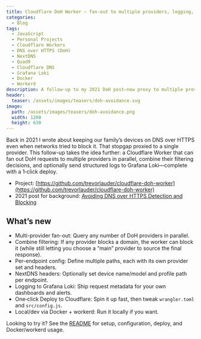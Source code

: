 ```yaml
---
title: Cloudflare DoH Worker — fan-out to multiple providers, logging, and 1‑click deploy
categories:
  - Blog
tags:
  - JavaScript
  - Personal Projects
  - Cloudflare Workers
  - DNS over HTTPS (DoH)
  - NextDNS
  - Quad9
  - Cloudflare DNS
  - Grafana Loki
  - Docker
  - Workerd
description: A follow-up to my 2021 DoH post—now proxy to multiple providers in parallel, combine their filtering, and ship logs to Grafana Loki. Includes one‑click deploy and a simple config.
header:
  teaser: /assets/images/teasers/doh-avoidance.svg
image:
  path: /assets/images/teasers/doh-avoidance.png
  width: 1200
  height: 630
---
```


Back in 2021 I wrote about keeping our family’s devices on DNS over HTTPS even when networks tried to block it. That stopgap proxied to a single provider. This follow-up takes the idea further: a Cloudflare Worker that can fan out DoH requests to multiple providers in parallel, combine their filtering decisions, and optionally send structured logs to Grafana Loki—complete with a 1‑click deploy.

- Project: [https://github.com/trevorlauder/cloudflare-doh-worker](https://github.com/trevorlauder/cloudflare-doh-worker)
- 2021 post for background: [Avoiding DNS over HTTPS Detection and Blocking](/blog/2021/09/25/Avoiding-DoH-Detection-and-Blocking/)

## What’s new

- Multi-provider fan-out: Query any number of DoH providers in parallel.
- Combine filtering: If any provider blocks a domain, the worker can block it (while still letting you choose a “main” provider to source the final response).
- Per-endpoint config: Define multiple paths, each with its own provider set and headers.
- NextDNS headers: Optionally set device name/model and profile path per endpoint.
- Logging to Grafana Loki: Ship request metadata for your own dashboards and alerts.
- One‑click Deploy to Cloudflare: Spin it up fast, then tweak `wrangler.toml` and `src/config.js`.
- Local/dev via Docker + workerd: Run it locally if you want.

Looking to try it? See the [README](https://github.com/trevorlauder/cloudflare-doh-worker) for setup, configuration, deploy, and Docker/workerd usage.
